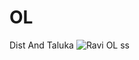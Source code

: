 # OL
 Dist And Taluka 
![Ravi OL ss](https://github.com/Ravibhola0126/OL/assets/142516688/d070da8f-f634-40ec-bf01-78a9f32c0931)
